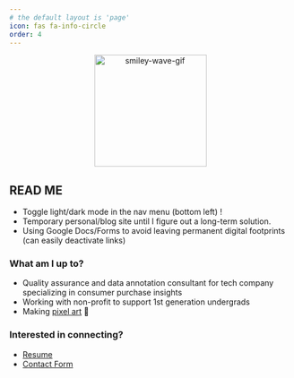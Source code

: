 ```yaml
---
# the default layout is 'page'
icon: fas fa-info-circle
order: 4
---
```


<!-- > Add Markdown syntax content to file `_tabs/about.md`{: .filepath } and it will show up on this page.
{: .prompt-tip }
-->

<div align="center">
<img src="https://c.tenor.com/SYHFZLZI2RwAAAAC/tenor.gif" alt='smiley-wave-gif' width="200" height="200"/>
</div>


## READ ME
- Toggle light/dark mode in the nav menu (bottom left) !
- Temporary personal/blog site until I figure out a long-term solution.
- Using Google Docs/Forms to avoid leaving permanent digital footprints (can easily deactivate links)


### What am I up to?
- Quality assurance and data annotation consultant for tech company specializing in consumer purchase insights
- Working with non-profit to support 1st generation undergrads
- Making [pixel art](https://docs.google.com/document/d/1zF7FvwxT4aoKdm4tXOq3Ce6JQBLC97hl9Wb9UuGQzXU/edit?usp=sharing) 🤗


### Interested in connecting?
- [Resume](https://docs.google.com/document/d/1bgeg6nTEgMnGKAtp03ZRsYBdzeXCVMqJuXoEQzhdCTE/edit?usp=sharing)
- [Contact Form](https://forms.gle/vrTBtioQeuDGZEKZ6)


<!-- - []() -->